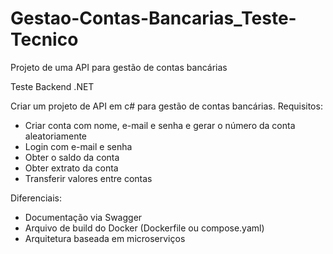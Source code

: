 # Gestao-Contas-Bancarias_Teste-Tecnico
Projeto de uma API para gestão de contas bancárias

Teste Backend .NET

Criar um projeto de API em c# para gestão de contas bancárias.
Requisitos:
- Criar conta com nome, e-mail e senha e gerar o número da conta aleatoriamente 
- Login com e-mail e senha
- Obter o saldo da conta
- Obter extrato da conta
- Transferir valores entre contas

Diferenciais:
- Documentação via Swagger
- Arquivo de build do Docker (Dockerfile ou compose.yaml)
- Arquitetura baseada em microserviços
